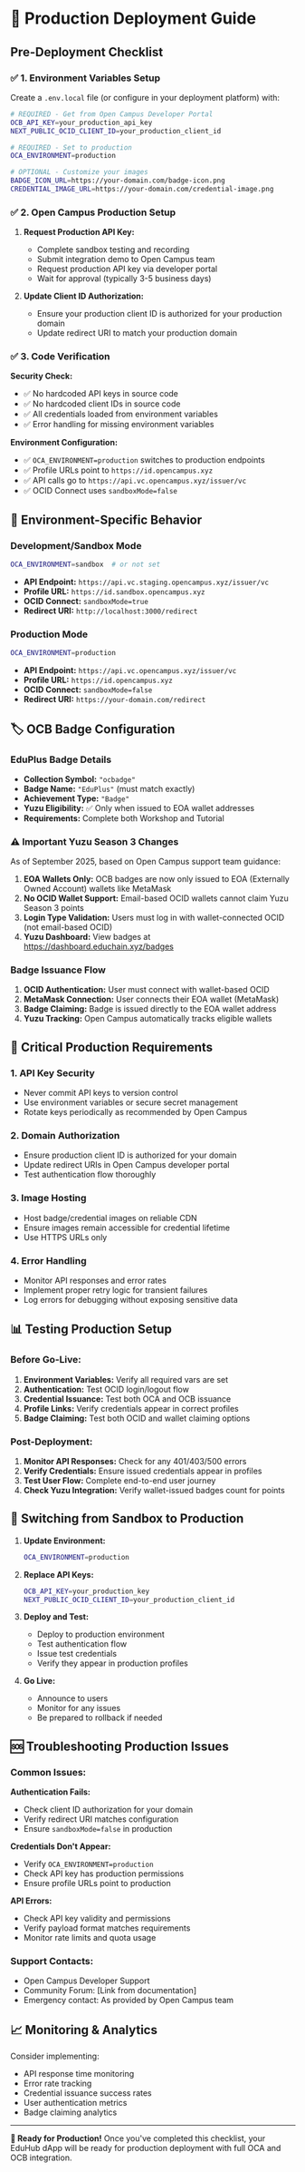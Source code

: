 # 🚀 Production Deployment Guide

## Pre-Deployment Checklist

### ✅ **1. Environment Variables Setup**

Create a `.env.local` file (or configure in your deployment platform) with:

```bash
# REQUIRED - Get from Open Campus Developer Portal
OCB_API_KEY=your_production_api_key
NEXT_PUBLIC_OCID_CLIENT_ID=your_production_client_id

# REQUIRED - Set to production
OCA_ENVIRONMENT=production

# OPTIONAL - Customize your images
BADGE_ICON_URL=https://your-domain.com/badge-icon.png
CREDENTIAL_IMAGE_URL=https://your-domain.com/credential-image.png
```

### ✅ **2. Open Campus Production Setup**

1. **Request Production API Key:**

   - Complete sandbox testing and recording
   - Submit integration demo to Open Campus team
   - Request production API key via developer portal
   - Wait for approval (typically 3-5 business days)

2. **Update Client ID Authorization:**
   - Ensure your production client ID is authorized for your production domain
   - Update redirect URI to match your production domain

### ✅ **3. Code Verification**

**Security Check:**

- ✅ No hardcoded API keys in source code
- ✅ No hardcoded client IDs in source code
- ✅ All credentials loaded from environment variables
- ✅ Error handling for missing environment variables

**Environment Configuration:**

- ✅ `OCA_ENVIRONMENT=production` switches to production endpoints
- ✅ Profile URLs point to `https://id.opencampus.xyz`
- ✅ API calls go to `https://api.vc.opencampus.xyz/issuer/vc`
- ✅ OCID Connect uses `sandboxMode=false`

## 🔧 **Environment-Specific Behavior**

### **Development/Sandbox Mode**

```bash
OCA_ENVIRONMENT=sandbox  # or not set
```

- **API Endpoint:** `https://api.vc.staging.opencampus.xyz/issuer/vc`
- **Profile URL:** `https://id.sandbox.opencampus.xyz`
- **OCID Connect:** `sandboxMode=true`
- **Redirect URI:** `http://localhost:3000/redirect`

### **Production Mode**

```bash
OCA_ENVIRONMENT=production
```

- **API Endpoint:** `https://api.vc.opencampus.xyz/issuer/vc`
- **Profile URL:** `https://id.opencampus.xyz`
- **OCID Connect:** `sandboxMode=false`
- **Redirect URI:** `https://your-domain.com/redirect`

## 🏷️ **OCB Badge Configuration**

### **EduPlus Badge Details**

- **Collection Symbol:** `"ocbadge"`
- **Badge Name:** `"EduPlus"` (must match exactly)
- **Achievement Type:** `"Badge"`
- **Yuzu Eligibility:** ✅ Only when issued to EOA wallet addresses
- **Requirements:** Complete both Workshop and Tutorial

### **⚠️ Important Yuzu Season 3 Changes**

As of September 2025, based on Open Campus support team guidance:

1. **EOA Wallets Only:** OCB badges are now only issued to EOA (Externally Owned Account) wallets like MetaMask
2. **No OCID Wallet Support:** Email-based OCID wallets cannot claim Yuzu Season 3 points
3. **Login Type Validation:** Users must log in with wallet-connected OCID (not email-based OCID)
4. **Yuzu Dashboard:** View badges at https://dashboard.educhain.xyz/badges

### **Badge Issuance Flow**

1. **OCID Authentication:** User must connect with wallet-based OCID
2. **MetaMask Connection:** User connects their EOA wallet (MetaMask)
3. **Badge Claiming:** Badge is issued directly to the EOA wallet address
4. **Yuzu Tracking:** Open Campus automatically tracks eligible wallets

## 🚨 **Critical Production Requirements**

### **1. API Key Security**

- Never commit API keys to version control
- Use environment variables or secure secret management
- Rotate keys periodically as recommended by Open Campus

### **2. Domain Authorization**

- Ensure production client ID is authorized for your domain
- Update redirect URIs in Open Campus developer portal
- Test authentication flow thoroughly

### **3. Image Hosting**

- Host badge/credential images on reliable CDN
- Ensure images remain accessible for credential lifetime
- Use HTTPS URLs only

### **4. Error Handling**

- Monitor API responses and error rates
- Implement proper retry logic for transient failures
- Log errors for debugging without exposing sensitive data

## 📊 **Testing Production Setup**

### **Before Go-Live:**

1. **Environment Variables:** Verify all required vars are set
2. **Authentication:** Test OCID login/logout flow
3. **Credential Issuance:** Test both OCA and OCB issuance
4. **Profile Links:** Verify credentials appear in correct profiles
5. **Badge Claiming:** Test both OCID and wallet claiming options

### **Post-Deployment:**

1. **Monitor API Responses:** Check for any 401/403/500 errors
2. **Verify Credentials:** Ensure issued credentials appear in profiles
3. **Test User Flow:** Complete end-to-end user journey
4. **Check Yuzu Integration:** Verify wallet-issued badges count for points

## 🔄 **Switching from Sandbox to Production**

1. **Update Environment:**

   ```bash
   OCA_ENVIRONMENT=production
   ```

2. **Replace API Keys:**

   ```bash
   OCB_API_KEY=your_production_key
   NEXT_PUBLIC_OCID_CLIENT_ID=your_production_client_id
   ```

3. **Deploy and Test:**

   - Deploy to production environment
   - Test authentication flow
   - Issue test credentials
   - Verify they appear in production profiles

4. **Go Live:**
   - Announce to users
   - Monitor for any issues
   - Be prepared to rollback if needed

## 🆘 **Troubleshooting Production Issues**

### **Common Issues:**

**Authentication Fails:**

- Check client ID authorization for your domain
- Verify redirect URI matches configuration
- Ensure `sandboxMode=false` in production

**Credentials Don't Appear:**

- Verify `OCA_ENVIRONMENT=production`
- Check API key has production permissions
- Ensure profile URLs point to production

**API Errors:**

- Check API key validity and permissions
- Verify payload format matches requirements
- Monitor rate limits and quota usage

### **Support Contacts:**

- Open Campus Developer Support
- Community Forum: [Link from documentation]
- Emergency contact: As provided by Open Campus team

## 📈 **Monitoring & Analytics**

Consider implementing:

- API response time monitoring
- Error rate tracking
- Credential issuance success rates
- User authentication metrics
- Badge claiming analytics

---

**🎯 Ready for Production!** Once you've completed this checklist, your EduHub dApp will be ready for production deployment with full OCA and OCB integration.
